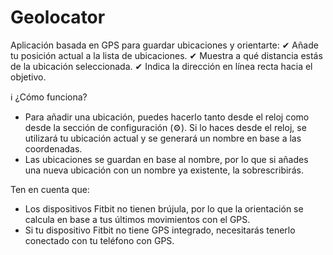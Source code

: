 # Geolocator

Aplicación basada en GPS para guardar ubicaciones y orientarte:
✔ Añade tu posición actual a la lista de ubicaciones.
✔ Muestra a qué distancia estás de la ubicación seleccionada.
✔ Indica la dirección en línea recta hacia el objetivo.

ℹ ¿Cómo funciona?

- Para añadir una ubicación, puedes hacerlo tanto desde el reloj como desde la sección de configuración (⚙). Si lo haces desde el reloj, se utilizará tu ubicación actual y se generará un nombre en base a las coordenadas.
- Las ubicaciones se guardan en base al nombre, por lo que si añades una nueva ubicación con un nombre ya existente, la sobrescribirás.

Ten en cuenta que:

- Los dispositivos Fitbit no tienen brújula, por lo que la orientación se calcula en base a tus últimos movimientos con el GPS.
- Si tu dispositivo Fitbit no tiene GPS integrado, necesitarás tenerlo conectado con tu teléfono con GPS.
